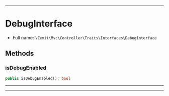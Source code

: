 ***

# DebugInterface





* Full name: `\Zemit\Mvc\Controller\Traits\Interfaces\DebugInterface`



## Methods


### isDebugEnabled



```php
public isDebugEnabled(): bool
```












***


***
